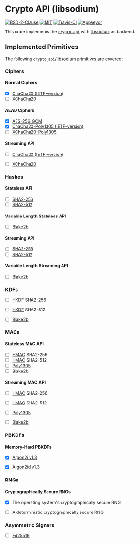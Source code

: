 # Crypto API (libsodium)
[![BSD-2-Clause](https://img.shields.io/badge/License-BSD--2--Clause-blue.svg)](https://opensource.org/licenses/BSD-2-Clause)
[![MIT](https://img.shields.io/badge/License-MIT-blue.svg)](https://opensource.org/licenses/MIT)
[![Travis-CI](https://travis-ci.org/KizzyCode/crypto_api_libsodium.svg?branch=master)](https://travis-ci.org/KizzyCode/crypto_api_libsodium)
[![AppVeyor](https://ci.appveyor.com/api/projects/status/github/KizzyCode/crypto_api_libsodium?svg=true)](https://ci.appveyor.com/project/KizzyCode/crypto-api-libsodium)

This crate implements the [`crypto_api`](https://github.com/KizzyCode/crypto_api) with
[libsodium](https://github.com/jedisct1/libsodium) as backend.


## Implemented Primitives
The following `crypto_api`/[libsodium](https://github.com/jedisct1/libsodium) primitives are covered:


### Ciphers

#### Normal Ciphers
- [x] [ChaCha20 (IETF-version)](https://tools.ietf.org/html/rfc7539)
- [ ] [XChaCha20](https://en.wikipedia.org/wiki/Salsa20#XChaCha)

#### AEAD Ciphers
- [x] [AES-256-GCM](https://nvlpubs.nist.gov/nistpubs/Legacy/SP/nistspecialpublication800-38d.pdf)
- [x] [ChaCha20-Poly1305 (IETF-version)](https://tools.ietf.org/html/rfc7539)
- [ ] [XChaCha20-Poly1305](https://download.libsodium.org/doc/secret-key_cryptography/aead/chacha20-poly1305/xchacha20-poly1305_construction)

#### Streaming API
- [ ] [ChaCha20 (IETF-version)](https://tools.ietf.org/html/rfc7539)
- [ ] [XChaCha20](https://en.wikipedia.org/wiki/Salsa20#XChaCha)


### Hashes

#### Stateless API
- [ ] [SHA2-256](https://tools.ietf.org/html/rfc6234)
- [ ] [SHA2-512](https://tools.ietf.org/html/rfc6234)

#### Variable Length Stateless API
- [ ] [Blake2b](https://tools.ietf.org/html/rfc7693)

#### Streaming API
- [ ] [SHA2-256](https://tools.ietf.org/html/rfc6234)
- [ ] [SHA2-512](https://tools.ietf.org/html/rfc6234)

#### Variable Length Streaming API
- [ ] [Blake2b](https://tools.ietf.org/html/rfc7693)


### KDFs
- [ ] [HKDF](https://tools.ietf.org/html/rfc5869) SHA2-256
- [ ] [HKDF](https://tools.ietf.org/html/rfc5869) SHA2-512
- [ ] [Blake2b](https://tools.ietf.org/html/rfc7693)


### MACs

#### Stateless MAC API
- [ ] [HMAC](https://tools.ietf.org/html/rfc4868) SHA2-256
- [ ] [HMAC](https://tools.ietf.org/html/rfc4868) SHA2-512
- [ ] [Poly1305](https://tools.ietf.org/html/rfc7539)
- [ ] [Blake2b](https://tools.ietf.org/html/rfc7693)

#### Streaming MAC API
- [ ] [HMAC](https://tools.ietf.org/html/rfc4868) SHA2-256
- [ ] [HMAC](https://tools.ietf.org/html/rfc4868) SHA2-512
- [ ] [Poly1305](https://tools.ietf.org/html/rfc7539)
- [ ] [Blake2b](https://tools.ietf.org/html/rfc7693)


### PBKDFs

#### Memory-Hard PBKDFs
- [x] [Argon2i v1.3](https://www.cryptolux.org/images/0/0d/Argon2.pdf)
- [x] [Argon2id v1.3](https://www.cryptolux.org/images/0/0d/Argon2.pdf)


### RNGs

#### Cryptographically Secure RNGs
- [x] The operating system's cryptographically secure RNG
- [ ] A deterministic cryptographically secure RNG


### Asymmetric Signers
- [ ] [Ed25519](https://tools.ietf.org/html/rfc8032)